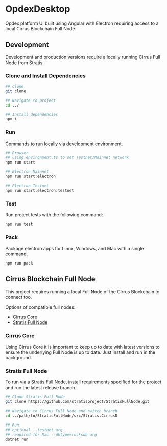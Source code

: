 # OpdexDesktop

Opdex platform UI built using Angular with Electron requiring access to a local Cirrus Blockchain Full Node. 

## Development

Development and production versions require a locally running Cirrus Full Node from Stratis.

### Clone and Install Dependencies

```sh
## Clone 
git clone 

## Navigate to project
cd ../

## Install dependencies
npm i
```

### Run

Commands to run locally via development environment. 

```sh
## Browser
## using environment.ts to set Testnet/Mainnet network
npm run start 

## Electron Mainnet
npm run start:electron

## Electron Testnet
npm run start:electron:testnet
```

### Test

Run project tests with the following command:

```sh
npm run test
```

### Pack

Package electron apps for Linux, Windows, and Mac with a single command.

```sh
npm run pack
```

## Cirrus Blockchain Full Node

This project requires running a local Full Node of the Cirrus Blockchain to connect too.

Options of compatible full nodes:

- [Cirrus Core](https://github.com/stratisproject/CirrusCore/releases)
- [Stratis Full Node](https://github.com/stratisproject/StratisFullNode)

### Cirrus Core

Using Cirrus Core it is important to keep up to date with latest versions to ensure the underlying Full Node is up to date. Just install and run in the background.

### Stratis Full Node

To run via a Stratis Full Node, install requirements specified for the project and run the latest release branch.

```sh
## Clone Stratis Full Node
git clone https://github.com/stratisproject/StratisFullNode.git

## Navigate to Cirrus Full Node and switch branch
cd ../path/to/StratisFullNode/src/Stratis.CirrusD

## Run 
## optional --testnet arg
## required for Mac --dbtype=rocksdb arg
dotnet run
```
